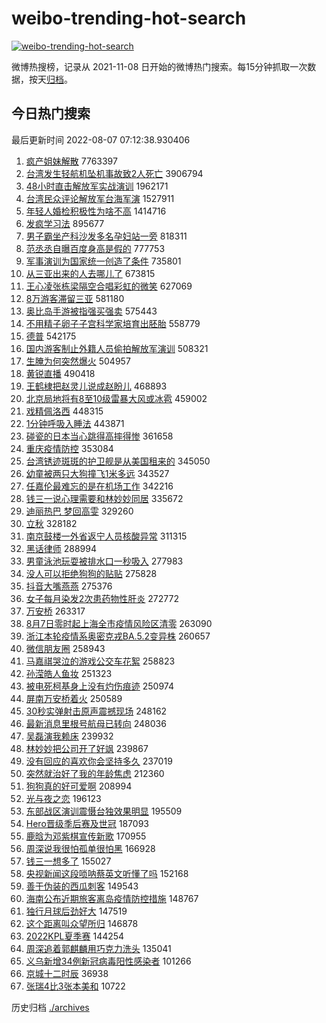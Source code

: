 # weibo-trending-hot-search

[![weibo-trending-hot-search](https://github.com/ameizi/weibo-trending-hot-search/actions/workflows/ci.yml/badge.svg)](https://github.com/ameizi/weibo-trending-hot-search/actions/workflows/ci.yml)

微博热搜榜，记录从 2021-11-08 日开始的微博热门搜索。每15分钟抓取一次数据，按天[归档](./archives)。

## 今日热门搜索

<!-- BEGIN --> 
最后更新时间 2022-08-07 07:12:38.930406 
1. [疯产姐妹解散](https://s.weibo.com/weibo?q=%23%E7%96%AF%E4%BA%A7%E5%A7%90%E5%A6%B9%E8%A7%A3%E6%95%A3%23&Refer=top) 7763397
1. [台湾发生轻航机坠机事故致2人死亡](https://s.weibo.com/weibo?q=%23%E5%8F%B0%E6%B9%BE%E5%8F%91%E7%94%9F%E8%BD%BB%E8%88%AA%E6%9C%BA%E5%9D%A0%E6%9C%BA%E4%BA%8B%E6%95%85%E8%87%B42%E4%BA%BA%E6%AD%BB%E4%BA%A1%23&Refer=top) 3906794
1. [48小时直击解放军实战演训](https://s.weibo.com/weibo?q=%2348%E5%B0%8F%E6%97%B6%E7%9B%B4%E5%87%BB%E8%A7%A3%E6%94%BE%E5%86%9B%E5%AE%9E%E6%88%98%E6%BC%94%E8%AE%AD%23&Refer=top) 1962171
1. [台湾民众评论解放军台海军演](https://s.weibo.com/weibo?q=%23%E5%8F%B0%E6%B9%BE%E6%B0%91%E4%BC%97%E8%AF%84%E8%AE%BA%E8%A7%A3%E6%94%BE%E5%86%9B%E5%8F%B0%E6%B5%B7%E5%86%9B%E6%BC%94%23&Refer=top) 1527911
1. [年轻人婚检积极性为啥不高](https://s.weibo.com/weibo?q=%23%E5%B9%B4%E8%BD%BB%E4%BA%BA%E5%A9%9A%E6%A3%80%E7%A7%AF%E6%9E%81%E6%80%A7%E4%B8%BA%E5%95%A5%E4%B8%8D%E9%AB%98%23&Refer=top) 1414716
1. [发疯学习法](https://s.weibo.com/weibo?q=%23%E5%8F%91%E7%96%AF%E5%AD%A6%E4%B9%A0%E6%B3%95%23&Refer=top) 895677
1. [男子霸坐产科沙发多名孕妇站一旁](https://s.weibo.com/weibo?q=%23%E7%94%B7%E5%AD%90%E9%9C%B8%E5%9D%90%E4%BA%A7%E7%A7%91%E6%B2%99%E5%8F%91%E5%A4%9A%E5%90%8D%E5%AD%95%E5%A6%87%E7%AB%99%E4%B8%80%E6%97%81%23&Refer=top) 818311
1. [范丞丞自曝百度身高是假的](https://s.weibo.com/weibo?q=%23%E8%8C%83%E4%B8%9E%E4%B8%9E%E8%87%AA%E6%9B%9D%E7%99%BE%E5%BA%A6%E8%BA%AB%E9%AB%98%E6%98%AF%E5%81%87%E7%9A%84%23&Refer=top) 777753
1. [军事演训为国家统一创造了条件](https://s.weibo.com/weibo?q=%23%E5%86%9B%E4%BA%8B%E6%BC%94%E8%AE%AD%E4%B8%BA%E5%9B%BD%E5%AE%B6%E7%BB%9F%E4%B8%80%E5%88%9B%E9%80%A0%E4%BA%86%E6%9D%A1%E4%BB%B6%23&Refer=top) 735801
1. [从三亚出来的人去哪儿了](https://s.weibo.com/weibo?q=%23%E4%BB%8E%E4%B8%89%E4%BA%9A%E5%87%BA%E6%9D%A5%E7%9A%84%E4%BA%BA%E5%8E%BB%E5%93%AA%E5%84%BF%E4%BA%86%23&Refer=top) 673815
1. [王心凌张栋梁隔空合唱彩虹的微笑](https://s.weibo.com/weibo?q=%23%E7%8E%8B%E5%BF%83%E5%87%8C%E5%BC%A0%E6%A0%8B%E6%A2%81%E9%9A%94%E7%A9%BA%E5%90%88%E5%94%B1%E5%BD%A9%E8%99%B9%E7%9A%84%E5%BE%AE%E7%AC%91%23&Refer=top) 627069
1. [8万游客滞留三亚](https://s.weibo.com/weibo?q=8%E4%B8%87%E6%B8%B8%E5%AE%A2%E6%BB%9E%E7%95%99%E4%B8%89%E4%BA%9A&Refer=top) 581180
1. [奥比岛手游被指强买强卖](https://s.weibo.com/weibo?q=%23%E5%A5%A5%E6%AF%94%E5%B2%9B%E6%89%8B%E6%B8%B8%E8%A2%AB%E6%8C%87%E5%BC%BA%E4%B9%B0%E5%BC%BA%E5%8D%96%23&Refer=top) 575443
1. [不用精子卵子子宫科学家培育出胚胎](https://s.weibo.com/weibo?q=%23%E4%B8%8D%E7%94%A8%E7%B2%BE%E5%AD%90%E5%8D%B5%E5%AD%90%E5%AD%90%E5%AE%AB%E7%A7%91%E5%AD%A6%E5%AE%B6%E5%9F%B9%E8%82%B2%E5%87%BA%E8%83%9A%E8%83%8E%23&Refer=top) 558779
1. [德普](https://s.weibo.com/weibo?q=%E5%BE%B7%E6%99%AE&Refer=top) 542175
1. [国内游客制止外籍人员偷拍解放军演训](https://s.weibo.com/weibo?q=%23%E5%9B%BD%E5%86%85%E6%B8%B8%E5%AE%A2%E5%88%B6%E6%AD%A2%E5%A4%96%E7%B1%8D%E4%BA%BA%E5%91%98%E5%81%B7%E6%8B%8D%E8%A7%A3%E6%94%BE%E5%86%9B%E6%BC%94%E8%AE%AD%23&Refer=top) 508321
1. [生腌为何突然爆火](https://s.weibo.com/weibo?q=%23%E7%94%9F%E8%85%8C%E4%B8%BA%E4%BD%95%E7%AA%81%E7%84%B6%E7%88%86%E7%81%AB%23&Refer=top) 504957
1. [黄锐直播](https://s.weibo.com/weibo?q=%E9%BB%84%E9%94%90%E7%9B%B4%E6%92%AD&Refer=top) 490418
1. [王鹤棣把赵灵儿说成赵盼儿](https://s.weibo.com/weibo?q=%23%E7%8E%8B%E9%B9%A4%E6%A3%A3%E6%8A%8A%E8%B5%B5%E7%81%B5%E5%84%BF%E8%AF%B4%E6%88%90%E8%B5%B5%E7%9B%BC%E5%84%BF%23&Refer=top) 468893
1. [北京局地将有8至10级雷暴大风或冰雹](https://s.weibo.com/weibo?q=%23%E5%8C%97%E4%BA%AC%E5%B1%80%E5%9C%B0%E5%B0%86%E6%9C%898%E8%87%B310%E7%BA%A7%E9%9B%B7%E6%9A%B4%E5%A4%A7%E9%A3%8E%E6%88%96%E5%86%B0%E9%9B%B9%23&Refer=top) 459002
1. [戏精佩洛西](https://s.weibo.com/weibo?q=%23%E6%88%8F%E7%B2%BE%E4%BD%A9%E6%B4%9B%E8%A5%BF%23&Refer=top) 448315
1. [1分钟呼吸入睡法](https://s.weibo.com/weibo?q=%231%E5%88%86%E9%92%9F%E5%91%BC%E5%90%B8%E5%85%A5%E7%9D%A1%E6%B3%95%23&Refer=top) 443871
1. [碰瓷的日本当心跳得高摔得惨](https://s.weibo.com/weibo?q=%23%E7%A2%B0%E7%93%B7%E7%9A%84%E6%97%A5%E6%9C%AC%E5%BD%93%E5%BF%83%E8%B7%B3%E5%BE%97%E9%AB%98%E6%91%94%E5%BE%97%E6%83%A8%23&Refer=top) 361658
1. [重庆疫情防控](https://s.weibo.com/weibo?q=%23%E9%87%8D%E5%BA%86%E7%96%AB%E6%83%85%E9%98%B2%E6%8E%A7%23&Refer=top) 353084
1. [台湾锈迹斑斑的护卫舰是从美国租来的](https://s.weibo.com/weibo?q=%23%E5%8F%B0%E6%B9%BE%E9%94%88%E8%BF%B9%E6%96%91%E6%96%91%E7%9A%84%E6%8A%A4%E5%8D%AB%E8%88%B0%E6%98%AF%E4%BB%8E%E7%BE%8E%E5%9B%BD%E7%A7%9F%E6%9D%A5%E7%9A%84%23&Refer=top) 345050
1. [幼童被两只大狗撞飞1米多远](https://s.weibo.com/weibo?q=%23%E5%B9%BC%E7%AB%A5%E8%A2%AB%E4%B8%A4%E5%8F%AA%E5%A4%A7%E7%8B%97%E6%92%9E%E9%A3%9E1%E7%B1%B3%E5%A4%9A%E8%BF%9C%23&Refer=top) 343527
1. [任嘉伦最难忘的是在机场工作](https://s.weibo.com/weibo?q=%23%E4%BB%BB%E5%98%89%E4%BC%A6%E6%9C%80%E9%9A%BE%E5%BF%98%E7%9A%84%E6%98%AF%E5%9C%A8%E6%9C%BA%E5%9C%BA%E5%B7%A5%E4%BD%9C%23&Refer=top) 342216
1. [钱三一说心理需要和林妙妙同居](https://s.weibo.com/weibo?q=%23%E9%92%B1%E4%B8%89%E4%B8%80%E8%AF%B4%E5%BF%83%E7%90%86%E9%9C%80%E8%A6%81%E5%92%8C%E6%9E%97%E5%A6%99%E5%A6%99%E5%90%8C%E5%B1%85%23&Refer=top) 335672
1. [迪丽热巴 梦回高雯](https://s.weibo.com/weibo?q=%E8%BF%AA%E4%B8%BD%E7%83%AD%E5%B7%B4%20%E6%A2%A6%E5%9B%9E%E9%AB%98%E9%9B%AF&Refer=top) 329260
1. [立秋](https://s.weibo.com/weibo?q=%E7%AB%8B%E7%A7%8B&Refer=top) 328182
1. [南京鼓楼一外省返宁人员核酸异常](https://s.weibo.com/weibo?q=%23%E5%8D%97%E4%BA%AC%E9%BC%93%E6%A5%BC%E4%B8%80%E5%A4%96%E7%9C%81%E8%BF%94%E5%AE%81%E4%BA%BA%E5%91%98%E6%A0%B8%E9%85%B8%E5%BC%82%E5%B8%B8%23&Refer=top) 311315
1. [黑话律师](https://s.weibo.com/weibo?q=%E9%BB%91%E8%AF%9D%E5%BE%8B%E5%B8%88&Refer=top) 288994
1. [男童泳池玩耍被排水口一秒吸入](https://s.weibo.com/weibo?q=%23%E7%94%B7%E7%AB%A5%E6%B3%B3%E6%B1%A0%E7%8E%A9%E8%80%8D%E8%A2%AB%E6%8E%92%E6%B0%B4%E5%8F%A3%E4%B8%80%E7%A7%92%E5%90%B8%E5%85%A5%23&Refer=top) 277983
1. [没人可以拒绝狗狗的贴贴](https://s.weibo.com/weibo?q=%23%E6%B2%A1%E4%BA%BA%E5%8F%AF%E4%BB%A5%E6%8B%92%E7%BB%9D%E7%8B%97%E7%8B%97%E7%9A%84%E8%B4%B4%E8%B4%B4%23&Refer=top) 275828
1. [抖音大嘴燕燕](https://s.weibo.com/weibo?q=%E6%8A%96%E9%9F%B3%E5%A4%A7%E5%98%B4%E7%87%95%E7%87%95&Refer=top) 275376
1. [女子每月染发2次患药物性肝炎](https://s.weibo.com/weibo?q=%23%E5%A5%B3%E5%AD%90%E6%AF%8F%E6%9C%88%E6%9F%93%E5%8F%912%E6%AC%A1%E6%82%A3%E8%8D%AF%E7%89%A9%E6%80%A7%E8%82%9D%E7%82%8E%23&Refer=top) 272772
1. [万安桥](https://s.weibo.com/weibo?q=%E4%B8%87%E5%AE%89%E6%A1%A5&Refer=top) 263317
1. [8月7日零时起上海全市疫情风险区清零](https://s.weibo.com/weibo?q=%238%E6%9C%887%E6%97%A5%E9%9B%B6%E6%97%B6%E8%B5%B7%E4%B8%8A%E6%B5%B7%E5%85%A8%E5%B8%82%E7%96%AB%E6%83%85%E9%A3%8E%E9%99%A9%E5%8C%BA%E6%B8%85%E9%9B%B6%23&Refer=top) 263090
1. [浙江本轮疫情系奥密克戎BA.5.2变异株](https://s.weibo.com/weibo?q=%23%E6%B5%99%E6%B1%9F%E6%9C%AC%E8%BD%AE%E7%96%AB%E6%83%85%E7%B3%BB%E5%A5%A5%E5%AF%86%E5%85%8B%E6%88%8EBA.5.2%E5%8F%98%E5%BC%82%E6%A0%AA%23&Refer=top) 260657
1. [微信朋友圈](https://s.weibo.com/weibo?q=%E5%BE%AE%E4%BF%A1%E6%9C%8B%E5%8F%8B%E5%9C%88&Refer=top) 258943
1. [马嘉祺哭泣的游戏公交车花絮](https://s.weibo.com/weibo?q=%23%E9%A9%AC%E5%98%89%E7%A5%BA%E5%93%AD%E6%B3%A3%E7%9A%84%E6%B8%B8%E6%88%8F%E5%85%AC%E4%BA%A4%E8%BD%A6%E8%8A%B1%E7%B5%AE%23&Refer=top) 258823
1. [孙滢皓人鱼妆](https://s.weibo.com/weibo?q=%23%E5%AD%99%E6%BB%A2%E7%9A%93%E4%BA%BA%E9%B1%BC%E5%A6%86%23&Refer=top) 251323
1. [被电死柯基身上没有灼伤痕迹](https://s.weibo.com/weibo?q=%23%E8%A2%AB%E7%94%B5%E6%AD%BB%E6%9F%AF%E5%9F%BA%E8%BA%AB%E4%B8%8A%E6%B2%A1%E6%9C%89%E7%81%BC%E4%BC%A4%E7%97%95%E8%BF%B9%23&Refer=top) 250974
1. [屏南万安桥着火](https://s.weibo.com/weibo?q=%23%E5%B1%8F%E5%8D%97%E4%B8%87%E5%AE%89%E6%A1%A5%E7%9D%80%E7%81%AB%23&Refer=top) 250589
1. [30秒实弹射击原声震撼现场](https://s.weibo.com/weibo?q=%2330%E7%A7%92%E5%AE%9E%E5%BC%B9%E5%B0%84%E5%87%BB%E5%8E%9F%E5%A3%B0%E9%9C%87%E6%92%BC%E7%8E%B0%E5%9C%BA%23&Refer=top) 248162
1. [最新消息里根号航母已转向](https://s.weibo.com/weibo?q=%23%E6%9C%80%E6%96%B0%E6%B6%88%E6%81%AF%E9%87%8C%E6%A0%B9%E5%8F%B7%E8%88%AA%E6%AF%8D%E5%B7%B2%E8%BD%AC%E5%90%91%23&Refer=top) 248036
1. [吴磊演我赖床](https://s.weibo.com/weibo?q=%23%E5%90%B4%E7%A3%8A%E6%BC%94%E6%88%91%E8%B5%96%E5%BA%8A%23&Refer=top) 239932
1. [林妙妙把公司开了好飒](https://s.weibo.com/weibo?q=%23%E6%9E%97%E5%A6%99%E5%A6%99%E6%8A%8A%E5%85%AC%E5%8F%B8%E5%BC%80%E4%BA%86%E5%A5%BD%E9%A3%92%23&Refer=top) 239867
1. [没有回应的喜欢你会坚持多久](https://s.weibo.com/weibo?q=%23%E6%B2%A1%E6%9C%89%E5%9B%9E%E5%BA%94%E7%9A%84%E5%96%9C%E6%AC%A2%E4%BD%A0%E4%BC%9A%E5%9D%9A%E6%8C%81%E5%A4%9A%E4%B9%85%23&Refer=top) 237019
1. [突然就治好了我的年龄焦虑](https://s.weibo.com/weibo?q=%23%E7%AA%81%E7%84%B6%E5%B0%B1%E6%B2%BB%E5%A5%BD%E4%BA%86%E6%88%91%E7%9A%84%E5%B9%B4%E9%BE%84%E7%84%A6%E8%99%91%23&Refer=top) 212360
1. [狗狗真的好可爱啊](https://s.weibo.com/weibo?q=%23%E7%8B%97%E7%8B%97%E7%9C%9F%E7%9A%84%E5%A5%BD%E5%8F%AF%E7%88%B1%E5%95%8A%23&Refer=top) 208994
1. [光与夜之恋](https://s.weibo.com/weibo?q=%E5%85%89%E4%B8%8E%E5%A4%9C%E4%B9%8B%E6%81%8B&Refer=top) 196123
1. [东部战区演训震慑台独效果明显](https://s.weibo.com/weibo?q=%23%E4%B8%9C%E9%83%A8%E6%88%98%E5%8C%BA%E6%BC%94%E8%AE%AD%E9%9C%87%E6%85%91%E5%8F%B0%E7%8B%AC%E6%95%88%E6%9E%9C%E6%98%8E%E6%98%BE%23&Refer=top) 195509
1. [Hero晋级季后赛及世冠](https://s.weibo.com/weibo?q=%23Hero%E6%99%8B%E7%BA%A7%E5%AD%A3%E5%90%8E%E8%B5%9B%E5%8F%8A%E4%B8%96%E5%86%A0%23&Refer=top) 187093
1. [鹿晗为邓紫棋宣传新歌](https://s.weibo.com/weibo?q=%23%E9%B9%BF%E6%99%97%E4%B8%BA%E9%82%93%E7%B4%AB%E6%A3%8B%E5%AE%A3%E4%BC%A0%E6%96%B0%E6%AD%8C%23&Refer=top) 170955
1. [周深说我很怕孤单很怕黑](https://s.weibo.com/weibo?q=%23%E5%91%A8%E6%B7%B1%E8%AF%B4%E6%88%91%E5%BE%88%E6%80%95%E5%AD%A4%E5%8D%95%E5%BE%88%E6%80%95%E9%BB%91%23&Refer=top) 166928
1. [钱三一想多了](https://s.weibo.com/weibo?q=%23%E9%92%B1%E4%B8%89%E4%B8%80%E6%83%B3%E5%A4%9A%E4%BA%86%23&Refer=top) 155027
1. [央视新闻这段唢呐蔡英文听懂了吗](https://s.weibo.com/weibo?q=%23%E5%A4%AE%E8%A7%86%E6%96%B0%E9%97%BB%E8%BF%99%E6%AE%B5%E5%94%A2%E5%91%90%E8%94%A1%E8%8B%B1%E6%96%87%E5%90%AC%E6%87%82%E4%BA%86%E5%90%97%23&Refer=top) 152168
1. [善于伪装的西瓜刺客](https://s.weibo.com/weibo?q=%23%E5%96%84%E4%BA%8E%E4%BC%AA%E8%A3%85%E7%9A%84%E8%A5%BF%E7%93%9C%E5%88%BA%E5%AE%A2%23&Refer=top) 149543
1. [海南公布近期旅客离岛疫情防控措施](https://s.weibo.com/weibo?q=%23%E6%B5%B7%E5%8D%97%E5%85%AC%E5%B8%83%E8%BF%91%E6%9C%9F%E6%97%85%E5%AE%A2%E7%A6%BB%E5%B2%9B%E7%96%AB%E6%83%85%E9%98%B2%E6%8E%A7%E6%8E%AA%E6%96%BD%23&Refer=top) 148767
1. [独行月球后劲好大](https://s.weibo.com/weibo?q=%23%E7%8B%AC%E8%A1%8C%E6%9C%88%E7%90%83%E5%90%8E%E5%8A%B2%E5%A5%BD%E5%A4%A7%23&Refer=top) 147519
1. [这个距离叫众望所归](https://s.weibo.com/weibo?q=%23%E8%BF%99%E4%B8%AA%E8%B7%9D%E7%A6%BB%E5%8F%AB%E4%BC%97%E6%9C%9B%E6%89%80%E5%BD%92%23&Refer=top) 146878
1. [2022KPL夏季赛](https://s.weibo.com/weibo?q=2022KPL%E5%A4%8F%E5%AD%A3%E8%B5%9B&Refer=top) 144254
1. [周深追着郭麒麟用巧克力洗头](https://s.weibo.com/weibo?q=%23%E5%91%A8%E6%B7%B1%E8%BF%BD%E7%9D%80%E9%83%AD%E9%BA%92%E9%BA%9F%E7%94%A8%E5%B7%A7%E5%85%8B%E5%8A%9B%E6%B4%97%E5%A4%B4%23&Refer=top) 135041
1. [义乌新增34例新冠病毒阳性感染者](https://s.weibo.com/weibo?q=%23%E4%B9%89%E4%B9%8C%E6%96%B0%E5%A2%9E34%E4%BE%8B%E6%96%B0%E5%86%A0%E7%97%85%E6%AF%92%E9%98%B3%E6%80%A7%E6%84%9F%E6%9F%93%E8%80%85%23&Refer=top) 101266
1. [京城十二时辰](https://s.weibo.com/weibo?q=%E4%BA%AC%E5%9F%8E%E5%8D%81%E4%BA%8C%E6%97%B6%E8%BE%B0&Refer=top) 36938
1. [张瑞4比3张本美和](https://s.weibo.com/weibo?q=%23%E5%BC%A0%E7%91%9E4%E6%AF%943%E5%BC%A0%E6%9C%AC%E7%BE%8E%E5%92%8C%23&Refer=top) 10722
<!-- END -->

历史归档 [./archives](./archives)

